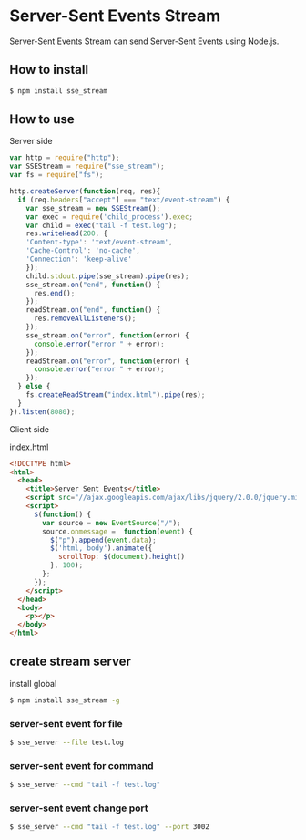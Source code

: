 # Server-Sent Events Stream

Server-Sent Events Stream can send Server-Sent Events using Node.js.

## How to install

```bash
$ npm install sse_stream
```

## How to use

Server side
```js
var http = require("http");
var SSEStream = require("sse_stream");
var fs = require("fs");

http.createServer(function(req, res){
  if (req.headers["accept"] === "text/event-stream") {
    var sse_stream = new SSEStream();
    var exec = require('child_process').exec;
    var child = exec("tail -f test.log");
    res.writeHead(200, {
    'Content-type': 'text/event-stream',
    'Cache-Control': 'no-cache',
    'Connection': 'keep-alive'
    });
    child.stdout.pipe(sse_stream).pipe(res);
    sse_stream.on("end", function() {
      res.end();
    });
    readStream.on("end", function() {
      res.removeAllListeners();
    });
    sse_stream.on("error", function(error) {
      console.error("error " + error);
    });
    readStream.on("error", function(error) {
      console.error("error " + error);
    });
  } else {
    fs.createReadStream("index.html").pipe(res);
  }
}).listen(8080);
```

Client side

index.html
```html
<!DOCTYPE html>
<html>
  <head>
    <title>Server Sent Events</title>
    <script src="//ajax.googleapis.com/ajax/libs/jquery/2.0.0/jquery.min.js"></script>
    <script>
      $(function() {
        var source = new EventSource("/");
        source.onmessage =  function(event) {
          $("p").append(event.data);
          $('html, body').animate({
            scrollTop: $(document).height()
          }, 100);
        };
      });
    </script>
  </head>
  <body>
    <p></p>
  </body>
</html>
```

## create stream server
install global
```bash
$ npm install sse_stream -g
```

### server-sent event for file
```bash
$ sse_server --file test.log
```

### server-sent event for command
```bash
$ sse_server --cmd "tail -f test.log"
```

### server-sent event change port
```bash
$ sse_server --cmd "tail -f test.log" --port 3002
```
